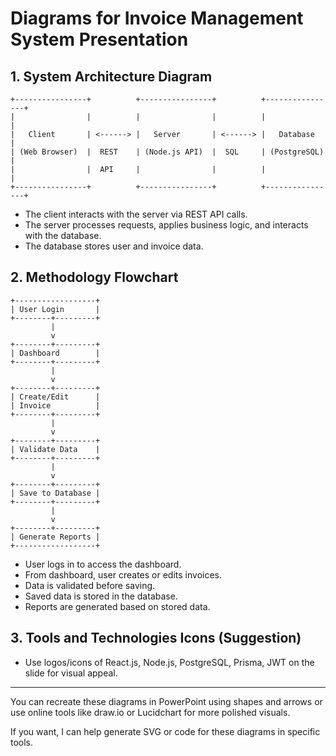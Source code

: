 # Diagrams for Invoice Management System Presentation

## 1. System Architecture Diagram

```
+----------------+          +----------------+          +----------------+
|                |          |                |          |                |
|   Client       | <------> |   Server       | <------> |   Database     |
| (Web Browser)  |  REST    | (Node.js API)  |  SQL     | (PostgreSQL)   |
|                |  API     |                |          |                |
+----------------+          +----------------+          +----------------+
```

- The client interacts with the server via REST API calls.
- The server processes requests, applies business logic, and interacts with the database.
- The database stores user and invoice data.

## 2. Methodology Flowchart

```
+------------------+
| User Login       |
+--------+---------+
         |
         v
+--------+---------+
| Dashboard        |
+--------+---------+
         |
         v
+--------+---------+
| Create/Edit      |
| Invoice          |
+--------+---------+
         |
         v
+--------+---------+
| Validate Data    |
+--------+---------+
         |
         v
+--------+---------+
| Save to Database |
+--------+---------+
         |
         v
+--------+---------+
| Generate Reports |
+------------------+
```

- User logs in to access the dashboard.
- From dashboard, user creates or edits invoices.
- Data is validated before saving.
- Saved data is stored in the database.
- Reports are generated based on stored data.

## 3. Tools and Technologies Icons (Suggestion)

- Use logos/icons of React.js, Node.js, PostgreSQL, Prisma, JWT on the slide for visual appeal.

---

You can recreate these diagrams in PowerPoint using shapes and arrows or use online tools like draw.io or Lucidchart for more polished visuals.

If you want, I can help generate SVG or code for these diagrams in specific tools.
